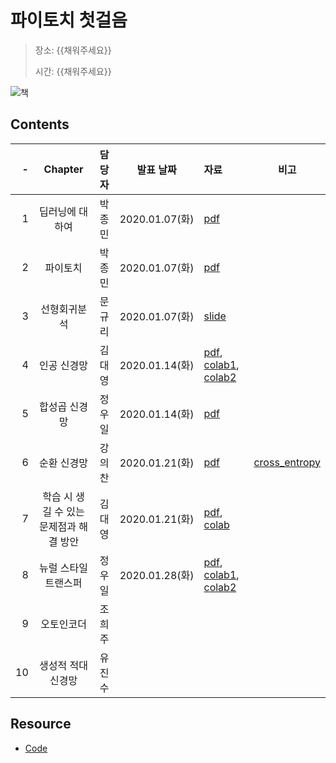 # 파이토치 첫걸음

> 장소: {{채워주세요}}
>
> 시간: {{채워주세요}}

![책](http://www.hanbit.co.kr/data/books/B7818450418_l.jpg)

## Contents

| -  | Chapter                        | 담당자 | 발표 날짜        | 자료                | 비고  |
|---:|:------------------------------:|:----:|:--------------:|:-------------------|:----:|
| 1  | 딥러닝에 대하여                    | 박종민 | 2020.01.07(화) | [pdf][ch01pdf]     |      |
| 2  | 파이토치                         | 박종민 | 2020.01.07(화) | [pdf][ch01pdf]     |      |
| 3  | 선형회귀분석                      | 문규리 | 2020.01.07(화) | [slide][ch03slide] |      |
| 4  | 인공 신경망                       | 김대영 | 2020.01.14(화) | [pdf][ch04pdf], [colab1][ch04colab1], [colab2][ch04colab2] |      |
| 5  | 합성곱 신경망                     | 정우일 | 2020.01.14(화) | [pdf][ch05pdf]     |      |
| 6  | 순환 신경망                       | 강의찬 | 2020.01.21(화) | [pdf][ch06pdf]    | [cross_entropy][cross_entropy] |
| 7  | 학습 시 생길 수 있는 문제점과 해결 방안 | 김대영 | 2020.01.21(화) | [pdf][ch07pdf], [colab][ch07colab] |      |
| 8  | 뉴럴 스타일 트랜스퍼                | 정우일 | 2020.01.28(화) | [pdf][ch08pdf], [colab1][ch08colab1], [colab2][ch08colab2] |  |
| 9  | 오토인코더                        | 조희주 |               |                    |      |
| 10 | 생성적 적대 신경망                 | 유진수 |               |                    |      |

[ch01pdf]: ./Ch01_and_Ch02/Deep_Learning_and_PyTorch.pdf

[ch03slide]: https://docs.google.com/presentation/d/1K_4oDBrSnzEjUly5BBNEo-nUhPUDhTQoxRVrwkV6RG4/edit

[ch04pdf]: ./Ch04_ANN/4.%20ANN.pdf

[ch04colab1]: https://colab.research.google.com/github/machinelearning-pangyo/pytorch-first-step/blob/master/Ch04_ANN/4_4_인공신경망_실습_dykim.ipynb

[ch04colab2]: https://colab.research.google.com/github/machinelearning-pangyo/pytorch-first-step/blob/master/Ch04_ANN/4_4_인공신경망_실습_in_tf2_dykim.ipynb

[ch05pdf]: ./Ch05_CNN/Ch05_CNN.pdf

[ch06pdf]: ./Ch06_RNN/파이토치_첫걸음_CHAPTER_6.pdf

[cross_entropy]: ./Ch06_RNN/cross_entropy.pdf

[ch07pdf]: ./Ch07_Techtips_for_NN/7.%20학습시%20생길수%20있는%20문제점과%20해결%20방안.pdf

[ch07colab]: https://colab.research.google.com/github/machinelearning-pangyo/pytorch-first-step/blob/master/Ch07_Techtips_for_NN/Standardization_vs_Minmax.ipynb

[ch08pdf]: https://github.com/machinelearning-pangyo/pytorch-first-step/blob/master/Ch08_Neural_Style_Transfer/Ch08_Neural_Style_Transfer.pdf

[ch08colab1]: https://drive.google.com/open?id=15P59lmM1V3Dnr915qTtxGbH8apbVIUMh

[ch08colab2]: https://drive.google.com/open?id=1LqXKRYEzeFacEpj2XRiF1DHVNwKWcw_2

## Resource

- [Code](https://drive.google.com/drive/folders/12zphz36T6gEJac6WScnvRN27-f1tfHO1)
